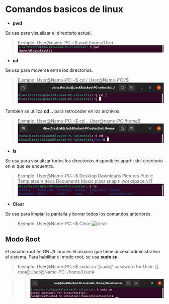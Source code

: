 # Comandos basicos de linux

- **pwd**

Se usa para visualizar el directorio actual.

> Ejemplo:
> User@name-PC:~$ pwd
> /home/User
> ![pwd](/Images/pwd_ejemplo.png)

- **cd**

Se usa para moverse entre los directorios.

> Ejemplo:
> User@Name-PC:~$ cd / 
> User@Name-PC:/$
> ![cd](/Images/cd_ejemplo.png)

Tambien se utiliza **cd ..** para retroceder en los archivos.

> Ejemplo:
> User@Name-PC:~$ cd ..
> User@name-PC:/home$
> ![cdBack](/Images/cdBack_ejemplo.png)

- **ls**

Se usa para visualizar todos los directorios disponibles apartir del directorio en el que se encuentra.

> Ejemplo:
> User@Name-PC:~$
> Desktop Downloads Pictures Public Templates Videos
> Documents Music piper snap ti workspace_v11
> ![ls](/Images/ls_ejemplo.png)

- **Clear**

Se usa para limpiar la pantalla y borrar todos los comandos anteriores.

> Ejemplo:
> User@Name-PC:~$ Clear
> ![clear](/Images/clear_ejemplo.png)

## Modo Root

El usuario root en GNU/Linux es el usuario que tiene acceso administrativo al sistema.
Para habilitar el modo root, se usa **sudo su**.

> Ejemplo:
> User@Name-PC:~$ sudo su
> '[sudo]' password for User: []
> root@User@Name-PC: /home/User#

>> ![sudoSu](/Images/sudoSu_ejemplo.png)